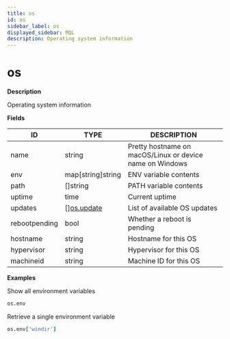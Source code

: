 ```yaml
---
title: os
id: os
sidebar_label: os
displayed_sidebar: MQL
description: Operating system information
---
```


# os

**Description**

Operating system information

**Fields**

| ID            | TYPE                                | DESCRIPTION                                              |
| ------------- | ----------------------------------- | -------------------------------------------------------- |
| name          | string                              | Pretty hostname on macOS/Linux or device name on Windows |
| env           | map[string]string                   | ENV variable contents                                    |
| path          | &#91;&#93;string                    | PATH variable contents                                   |
| uptime        | time                                | Current uptime                                           |
| updates       | &#91;&#93;[os.update](os.update.md) | List of available OS updates                             |
| rebootpending | bool                                | Whether a reboot is pending                              |
| hostname      | string                              | Hostname for this OS                                     |
| hypervisor    | string                              | Hypervisor for this OS                                   |
| machineid     | string                              | Machine ID for this OS                                   |

**Examples**

Show all environment variables

```coffee
os.env
```

Retrieve a single environment variable

```coffee
os.env['windir']
```
